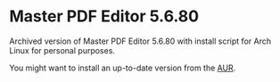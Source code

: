 # Master PDF Editor 5.6.80
Archived version of Master PDF Editor 5.6.80 with install script for Arch Linux for personal purposes.

You might want to install an up-to-date version from the [AUR](https://aur.archlinux.org/packages/masterpdfeditor).
